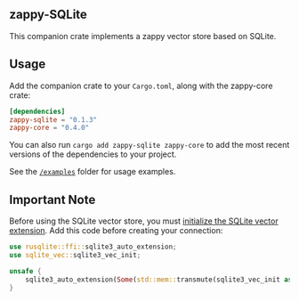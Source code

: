 ## zappy-SQLite

This companion crate implements a zappy vector store based on SQLite.

## Usage

Add the companion crate to your `Cargo.toml`, along with the zappy-core crate:

```toml
[dependencies]
zappy-sqlite = "0.1.3"
zappy-core = "0.4.0"
```

You can also run `cargo add zappy-sqlite zappy-core` to add the most recent versions of the dependencies to your project.

See the [`/examples`](./examples) folder for usage examples.

## Important Note

Before using the SQLite vector store, you must [initialize the SQLite vector extension](https://alexgzappyia.xyz/sqlite-vec/rust.html). Add this code before creating your connection:

```rust
use rusqlite::ffi::sqlite3_auto_extension;
use sqlite_vec::sqlite3_vec_init;

unsafe {
    sqlite3_auto_extension(Some(std::mem::transmute(sqlite3_vec_init as *const ())));
}
```
